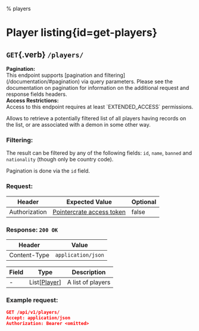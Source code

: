 % players

<div class='panel fade js-scroll-anim' data-anim='fade'>

# Player listing{id=get-players}

## `GET`{.verb} `/players/`

<div class='info-green'>
<b>Pagination:</b><br>
This endpoint supports [pagination and filtering](/documentation/#pagination) via query parameters. Please see the documentation on pagination for information
on the additional request and response fields headers.
</div>

<div class='info-dark-grey'>
<b>Access Restrictions:</b><br>
Access to this endpoint requires at least `EXTENDED_ACCESS` permissions.
</div>

Allows to retrieve a potentially filtered list of all players having records on the list, or are associated with a demon in some other way.

### Filtering:

The result can be filtered by any of the following fields: `id`, `name`, `banned` and `nationality` (though only be country code).

Pagination is done via the `id` field.

### Request:

| Header        | Expected Value                                             | Optional |
| ------------- | ---------------------------------------------------------- | -------- |
| Authorization | [Pointercrate access token](/documentation/#access-tokens) | false    |

### Response: `200 OK`

| Header       | Value              |
| ------------ | ------------------ |
| Content-Type | `application/json` |

| Field | Type                                           | Description       |
| ----- | ---------------------------------------------- | ----------------- |
| -     | List[[Player](/documentation/objects/#player)] | A list of players |

### Example request:

```json
GET /api/v1/players/
Accept: application/json
Authorization: Bearer <omitted>
```

</div>

